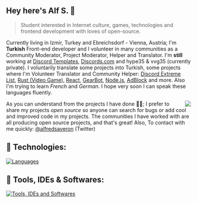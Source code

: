 ## Hey here's Alf S. 👋
> Student interested in Internet culture, games, technologies and frontend development with loves of open-source.

Currently living in Izmir, Turkey and Ebreichsdorf - Vienna, Austria; I'm **Turkish** Front-end developer and I volunteer in many communities as a Community Moderator, Project Moderator, Helper and Translator. I'm **still** working at [Discord Templates](https://discords.com/templates), [Discords.com](https://discords.com) and hype35 & vvg35 (currently private). I voluntarily translate some projects into Turkish, some projects where I'm Volunteer Translator and Community Helper: [Discord Extreme List](https://discordextremelist.xyz), [Rust (Video Game)](https://rust.facepunch.com/), [React](https://facebook.github.io/react/), [GearBot](https://gearbot.rocks/), [Node.js](https://nodejs.org/), [AdBlock](https://getadblock.com/) and more. Also I'm trying to learn *French* and *German*. I hope very soon I can speak these languages fluently.

<img align="right" src="https://lanyard-profile-readme.vercel.app/api/408005465423872001">

As you can understand from the projects I have done 👨‍💻; I prefer to share my projects *open source* so anyone can search for bugs or add cool and improved code in my projects. The communities I have worked with are all producing open source projects, and that's great! Also, To contact with me quickly: [@alfredsaveron](https://twitter.com/alfredsaveron) (Twitter)

## 🧬 Technologies:

[![Languages](https://skillicons.dev/icons?i=html,css,js,lua,ts,deno,py)](https://skillicons.dev)

## 🔧 Tools, IDEs & Softwares:

   [![Tools, IDEs and Softwares](https://skillicons.dev/icons?i=discord,cloudflare,gcp,vscode,stackoverflow,visualstudio,codepen)](https://skillicons.dev)
